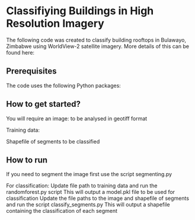 # Classifiying Buildings in High Resolution Imagery
The following code was created to classify building rooftops in Bulawayo, Zimbabwe using WorldView-2 satellite imagery. More details of this can be found here:

## Prerequisites
The code uses the following Python packages:

## How to get started?
You will require an image:
to be analysed in geotiff format

Training data: 

Shapefile of segments to be classified

## How to run
If you need to segment the image first use the script segmenting.py

For classification:
Update file path to training data and run the randomforest.py script
This will output a model.pkl file to be used for classification
Update the file paths to the image and shapefile of segments and run the script classify_segments.py
This will output a shapefile containing the classification of each segment


